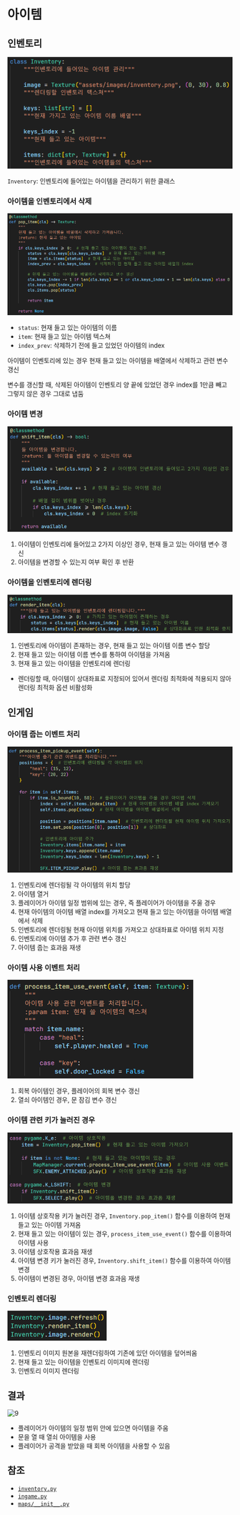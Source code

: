 # 아이템
## 인벤토리
![1](../images/item_1.png)

`Inventory`: 인벤토리에 들어있는 아이템을 관리하기 위한 클래스

### 아이템을 인벤토리에서 삭제
![2](../images/item_2.png)

- `status`: 현재 들고 있는 아이템의 이름
- `item`: 현재 들고 있는 아이템 텍스쳐
- `index_prev`: 삭제하기 전에 들고 있었던 아이템의 index

아이템이 인벤토리에 있는 경우 현재 들고 있는 아이템을 배열에서 삭제하고 관련 변수 갱신

변수를 갱신할 때, 삭제된 아이템이 인벤토리 양 끝에 있었던 경우 index를 1만큼 빼고 그렇지 않은 경우 그대로 냅둠

### 아이템 변경
![3](../images/item_3.png)

1. 아이템이 인벤토리에 들어있고 2가지 이상인 경우, 현재 들고 있는 아이템 변수 갱신
2. 아이템을 변경할 수 있는지 여부 확인 후 반환

### 아이템을 인벤토리에 렌더링
![4](../images/item_4.png)

1. 인벤토리에 아이템이 존재하는 경우, 현재 들고 있는 아이템 이름 변수 할당
2. 현재 들고 있는 아이템 이름 변수를 통하여 아이템을 가져옴
3. 현재 들고 있는 아이템을 인벤토리에 렌더링

- 렌더링할 때, 아이템이 상대좌표로 지정되어 있어서 렌더링 최적화에 적용되지 않아 렌더링 최적화 옵션 비활성화

## 인게임
### 아이템 줍는 이벤트 처리
![7](../images/item_7.png)

1. 인벤토리에 렌더링될 각 아이템의 위치 할당
2. 아이템 열거
3. 플레이어가 아이템 일정 범위에 있는 경우, 즉 플레이어가 아이템을 주울 경우
4. 현재 아이템의 아이템 배열 index를 가져오고 현재 들고 있는 아이템을 아이템 배열에서 삭제
5. 인벤토리에 렌더링될 현재 아이템 위치를 가져오고 상대좌표로 아이템 위치 지정
6. 인벤토리에 아이템 추가 후 관련 변수 갱신
7. 아이템 줍는 효과음 재생

### 아이템 사용 이벤트 처리
![8](../images/item_8.png)

1. 회복 아이템인 경우, 플레이어의 회복 변수 갱신
2. 열쇠 아이템인 경우, 문 잠김 변수 갱신

### 아이템 관련 키가 눌러진 경우
![5](../images/item_5.png)

1. 아이템 상호작용 키가 눌러진 경우, `Inventory.pop_item()` 함수를 이용하여 현재 들고 있는 아이템 가져옴
2. 현재 들고 있는 아이템이 있는 경우, `process_item_use_event()` 함수를 이용하여 아이템 사용
3. 아이템 상호작용 효과음 재생
4. 아이템 변경 키가 눌러진 경우, `Inventory.shift_item()` 함수를 이용하여 아이템 변경
5. 아이템이 변경된 경우, 아이템 변경 효과음 재생

### 인벤토리 렌더링
![6](../images/item_6.png)

1. 인벤토리 이미지 원본을 재렌더링하여 기존에 있던 아이템을 덮어씌움
2. 현재 들고 있는 아이템을 인벤토리 이미지에 렌더링
3. 인벤토리 이미지 렌더링

## 결과
![9](../images/item_9.gif)

- 플레이어가 아이템의 일정 범위 안에 있으면 아이템을 주움
- 문을 열 때 열쇠 아이템을 사용
- 플레이어가 공격을 받았을 때 회복 아이템을 사용할 수 있음

## 참조
- [`inventory.py`](../../components/inventory.py)
- [`ingame.py`](../../screens/ingame.py)
- [`maps/__init__.py`](../../maps/__init__.py)